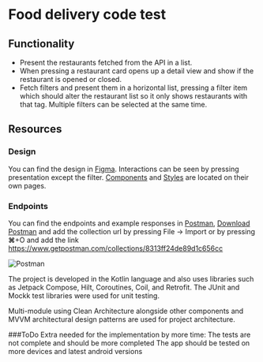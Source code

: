 # Food delivery code test

## Functionality

- Present the restaurants fetched from the API in a list.
- When pressing a restaurant card opens up a detail view and show if the restaurant is opened or closed.
- Fetch filters and present them in a horizontal list, pressing a filter item which should alter the restaurant list so it only shows restaurants with that tag. Multiple filters can be selected at the same time.

## Resources

### Design
You can find the design in [Figma](https://www.figma.com/file/yw7DttG4w7F28tmTaxXrLh/Code-test?node-id=64:106).
Interactions can be seen by pressing presentation except the filter.
[Components](https://www.figma.com/file/yw7DttG4w7F28tmTaxXrLh/Code-test?node-id=305:96) and [Styles](https://www.figma.com/file/yw7DttG4w7F28tmTaxXrLh/Code-test?node-id=305:102) are located on their own pages.

### Endpoints
You can find the endpoints and example responses in [Postman](https://www.postman.com),
[Download Postman](https://www.postman.com/downloads/) and add the collection url by pressing File -> Import or by pressing **⌘**+O and add the link
https://www.getpostman.com/collections/8313ff24de89d1c656cc

![Postman](https://user-images.githubusercontent.com/14177247/175901305-b23dafd0-31db-4c0b-b006-2212d34c9c46.png)

The project is developed in the Kotlin language and also uses libraries such as Jetpack Compose, Hilt, Coroutines, Coil, and Retrofit. The JUnit and Mockk test libraries were used for unit testing.

Multi-module using Clean Architecture alongside other components and MVVM architectural design patterns are used for project architecture.

###ToDo
Extra needed for the implementation by more time:
The tests are not complete and should be more completed
The app should be tested on more devices and latest android versions